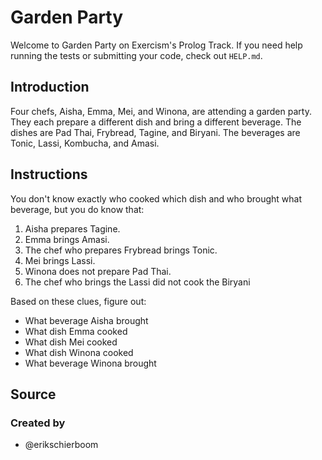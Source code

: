 # Garden Party

Welcome to Garden Party on Exercism's Prolog Track.
If you need help running the tests or submitting your code, check out `HELP.md`.

## Introduction

Four chefs, Aisha, Emma, Mei, and Winona, are attending a garden party.
They each prepare a different dish and bring a different beverage.
The dishes are Pad Thai, Frybread, Tagine, and Biryani.
The beverages are Tonic, Lassi, Kombucha, and Amasi.

## Instructions

You don't know exactly who cooked which dish and who brought what beverage, but you do know that:

1. Aisha prepares Tagine.
2. Emma brings Amasi.
3. The chef who prepares Frybread brings Tonic.
4. Mei brings Lassi.
5. Winona does not prepare Pad Thai.
6. The chef who brings the Lassi did not cook the Biryani

Based on these clues, figure out:

- What beverage Aisha brought
- What dish Emma cooked
- What dish Mei cooked
- What dish Winona cooked
- What beverage Winona brought

## Source

### Created by

- @erikschierboom